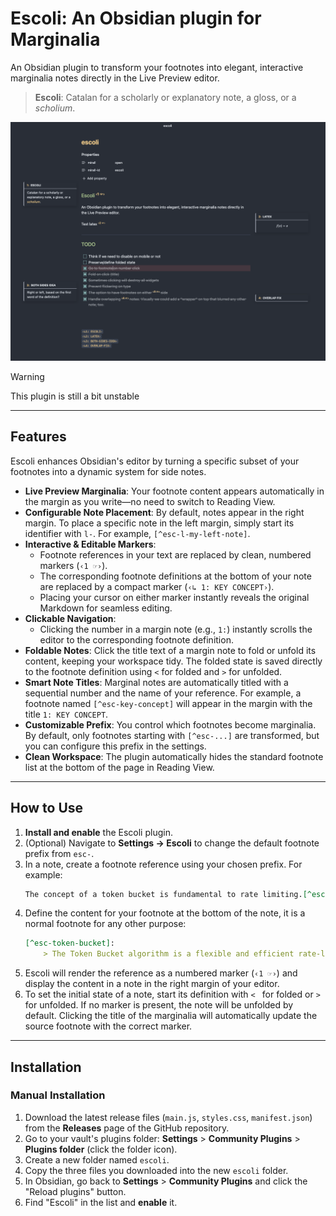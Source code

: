 # Escoli: An Obsidian plugin for Marginalia

An Obsidian plugin to transform your footnotes into elegant, interactive marginalia notes directly in the Live Preview editor.

> **Escoli**: Catalan for a scholarly or explanatory note, a gloss, or a _scholium_.

![](https://raw.githubusercontent.com/rberenguel/obsidian-escoli-plugin/main/obsidian-escoli-plugin.png)

> [!WARNING]
> This plugin is still a bit unstable

---

## Features

Escoli enhances Obsidian's editor by turning a specific subset of your footnotes into a dynamic system for side notes.

- **Live Preview Marginalia**: Your footnote content appears automatically in the margin as you write—no need to switch to Reading View.
- **Configurable Note Placement**: By default, notes appear in the right margin. To place a specific note in the left margin, simply start its identifier with `l-`. For example, `[^esc-l-my-left-note]`.
- **Interactive & Editable Markers**:
    - Footnote references in your text are replaced by clean, numbered markers (`‹1 ☞›`).
    - The corresponding footnote definitions at the bottom of your note are replaced by a compact marker (`‹↳ 1: KEY CONCEPT›`).
    - Placing your cursor on either marker instantly reveals the original Markdown for seamless editing.
- **Clickable Navigation**:
    - Clicking the number in a margin note (e.g., `1:`) instantly scrolls the editor to the corresponding footnote definition.
- **Foldable Notes**: Click the title text of a margin note to fold or unfold its content, keeping your workspace tidy. The folded state is saved directly to the footnote definition using `<` for folded and `>` for unfolded.
- **Smart Note Titles**: Marginal notes are automatically titled with a sequential number and the name of your reference. For example, a footnote named `[^esc-key-concept]` will appear in the margin with the title `1: KEY CONCEPT`.
- **Customizable Prefix**: You control which footnotes become marginalia. By default, only footnotes starting with `[^esc-...]` are transformed, but you can configure this prefix in the settings.
- **Clean Workspace**: The plugin automatically hides the standard footnote list at the bottom of the page in Reading View.

---

## How to Use

1.  **Install and enable** the Escoli plugin.
2.  (Optional) Navigate to **Settings → Escoli** to change the default footnote prefix from `esc-`.
3.  In a note, create a footnote reference using your chosen prefix. For example:
    ```markdown
    The concept of a token bucket is fundamental to rate limiting.[^esc-token-bucket]
    ```
4.  Define the content for your footnote at the bottom of the note, it is a normal footnote for any other purpose:
    ```markdown
    [^esc-token-bucket]:
        > The Token Bucket algorithm is a flexible and efficient rate-limiting mechanism. It works by filling a bucket with tokens at a fixed rate (e.g., one token per second). Each request consumes a token, and if no tokens are available, the request is rejected.
    ```
5.  Escoli will render the reference as a numbered marker (`‹1 ☞›`) and display the content in a note in the right margin of your editor.
6.  To set the initial state of a note, start its definition with `< ` for folded or `> ` for unfolded. If no marker is present, the note will be unfolded by default. Clicking the title of the marginalia will automatically update the source footnote with the correct marker.

---

## Installation

### Manual Installation

1.  Download the latest release files (`main.js`, `styles.css`, `manifest.json`) from the **Releases** page of the GitHub repository.
2.  Go to your vault's plugins folder: **Settings** > **Community Plugins** > **Plugins folder** (click the folder icon).
3.  Create a new folder named `escoli`.
4.  Copy the three files you downloaded into the new `escoli` folder.
5.  In Obsidian, go back to **Settings** > **Community Plugins** and click the "Reload plugins" button.
6.  Find "Escoli" in the list and **enable** it.
